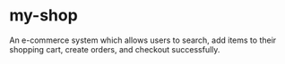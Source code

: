 # my-shop
An e-commerce system which allows users to search, add items to their shopping cart, create orders, and checkout successfully.
